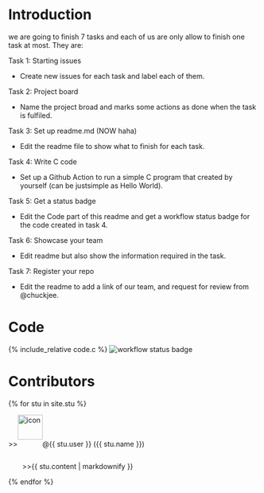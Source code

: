 # Introduction
we are going to finish 7 tasks and each of us are only allow to finish one task at most.
They are:

Task 1: Starting issues
- Create new issues for each task and label each of them.

Task 2: Project board 
- Name the project broad and marks some actions as done when the task is fulfiled.

Task 3: Set up readme.md (NOW haha)
- Edit the readme file to show what to finish for each task.

Task 4: Write C code
- Set up a Github Action to run a simple C program that created by yourself (can be justsimple as Hello World). 

Task 5: Get a status badge
- Edit the Code part of this readme and get a workflow status badge for the code created in task 4.

Task 6: Showcase your team 
- Edit readme but also show the information required in the task.  

Task 7: Register your repo
- Edit the readme to add a link of our team, and request for review from @chuckjee.
# Code
{% include_relative code.c %}
![workflow status badge](https://github.com/csci3251-2023/project-team-g/actions/workflows/c-cpp.yml/badge.svg)
# Contributors
{% for stu in site.stu %}
  <div style="display: flex">
  <p style="margin-top: 50px">>></p>
    <img src="{{stu.image}}" alt="icon" width="50" height="50">
    <p style="margin-top: 50px">@{{ stu.user }}  ({{ stu.name }})</p>
  </div>
  <p>&emsp;&emsp;>>{{ stu.content | markdownify }}</p>
{% endfor %}

 
